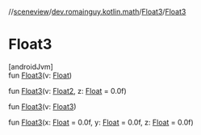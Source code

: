 //[sceneview](../../../index.md)/[dev.romainguy.kotlin.math](../index.md)/[Float3](index.md)/[Float3](-float3.md)

# Float3

[androidJvm]\
fun [Float3](-float3.md)(v: [Float](https://kotlinlang.org/api/latest/jvm/stdlib/kotlin/-float/index.html))

fun [Float3](-float3.md)(v: [Float2](../-float2/index.md), z: [Float](https://kotlinlang.org/api/latest/jvm/stdlib/kotlin/-float/index.html) = 0.0f)

fun [Float3](-float3.md)(v: [Float3](index.md))

fun [Float3](-float3.md)(x: [Float](https://kotlinlang.org/api/latest/jvm/stdlib/kotlin/-float/index.html) = 0.0f, y: [Float](https://kotlinlang.org/api/latest/jvm/stdlib/kotlin/-float/index.html) = 0.0f, z: [Float](https://kotlinlang.org/api/latest/jvm/stdlib/kotlin/-float/index.html) = 0.0f)
